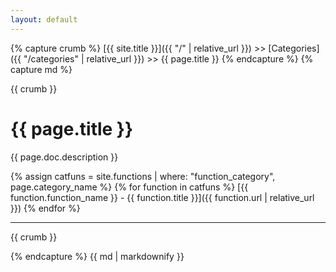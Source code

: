 ```yaml
---
layout: default
---
```

{% capture crumb %}
[{{ site.title }}]({{ "/" | relative_url }}) >> [Categories]({{ "/categories" | relative_url }}) >> {{ page.title }}
{% endcapture %}
{% capture md %}

{{ crumb }}

# {{ page.title }}

{{ page.doc.description }}

{% assign catfuns = site.functions | where: "function_category", page.category_name %}
{% for function in catfuns %}
[{{ function.function_name }} - {{ function.title }}]({{ function.url | relative_url }})
{% endfor %}

--------
{{ crumb }}

{% endcapture %}
{{ md | markdownify }}